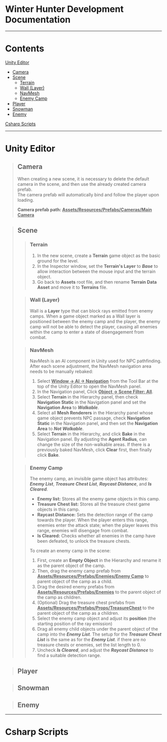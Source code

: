 # Winter Hunter Development Documentation
***
# Contents
[Unity Editor](#unity-editor)
+ [Camera](#camera)
+ [Scene](#scene)
  + [Terrain](#terrain)
  + [Wall (Layer)](#wall-layer)
  + [NavMesh](#navmesh)
  + [Enemy Camp](#enemy-camp)
+ [Player](#player)
+ [Snowman](#snowman)
+ [Enemy](#enemy)

[Csharp Scripts](#csharp-scripts)
***

# Unity Editor

> ## Camera
> When creating a new scene, it is necessary to delete the default camera in the scene, and then use the already created camera prefab.  
> The camera prefab will automatically bind and follow the player upon loading.
> 
> **Camera prefab path: <u>Assets/Resources/Prefabs/Cameras/Main Camera</u>**

> ## Scene
> > ### Terrain
> > 1. In the new scene, create a **Terrain** game object as the basic ground for the level.  
> > 2. In the Inspector window, set the **Terrain's Layer** to ***Base*** to allow interaction between the mouse input and the terrain object.  
> > 3. Go back to **Assets** root file, and then rename **Terrain Data Asset** and move it to **Terrains** file.
>
> > ### Wall (Layer)
> > Wall is a **Layer** type that can block rays emitted from enemy camps. 
> > When a game object marked as a Wall layer is positioned between the enemy camp and the player, the enemy camp will not be able to detect the player, causing all enemies within the camp to enter a state of disengagement from combat.
> 
> > ### NavMesh
> > NavMesh is an AI component in Unity used for NPC pathfinding. 
> > After each scene adjustment, the NavMesh navigation area needs to be manually rebaked:
> > 1. Select <u>**Window -> AI -> Navigation**</u> from the Tool Bar at the top of the Unity Editor to open the NavMesh panel. 
> > 2. In the Navigation panel, Click <u>**Object -> Scene Filter: All**</u>. 
> > 3. Select **Terrain** in the Hierarchy panel, then check **Navigation Static** in the Navigation panel and set the **Navigation Area** to ***Walkable***. 
> > 4. Select all **Mesh Renderers** in the Hierarchy panel whose game object prevents NPC passage, check **Navigation Static** in the Navigation panel, and then set the **Navigation Area** to ***Not Walkable***. 
> > 5. Select **Terrain** in the Hierarchy, and click **Bake** in the Navigation panel. By adjusting the **Agent Radius**, can change the size of the non-walkable areas. If there is a previously baked NavMesh, click **Clear** first, then finally click **Bake**.
>
> > ### Enemy Camp
> > The enemy camp, an invisible game object has attributes: ***Enemy List***, ***Treasure Chest List***, ***Raycast Distance***, and ***Is Cleared***.
> > + **Enemy list:** Stores all the enemy game objects in this camp. 
> > + **Treasure Chest list:** Stores all the treasure chest game objects in this camp. 
> > + **Raycast Distance:** Sets the detection range of the camp towards the player. When the player enters this range, enemies enter the attack state; when the player leaves this range, enemies will disengage from combat. 
> > + **Is Cleared:** Checks whether all enemies in the camp have been defeated, to unlock the treasure chests. 
> > 
> > To create an enemy camp in the scene:
> > 1. First, create an **Empty Object** in the Hierarchy and rename it as the parent object of the camp.
> > 2. Then, drag the enemy camp prefab from <u>**Assets/Resources/Prefabs/Enemies/Enemy Camp**</u> to parent object of the camp as a child.
> > 3. Drag the desired enemy prefabs from <u>**Assets/Resources/Prefabs/Enemies**</u> to the parent object of the camp as children.
> > 4. (Optional) Drag the treasure chest prefabs from <u>**Assets/Resources/Prefabs/Props/TreasureChest**</u> to the parent object of the camp as a children.
> > 5. Select the enemy camp object and adjust its **position** (the starting position of the ray emission)
> > 6. Drag all enemy child objects under the parent object of the camp into the ***Enemy List***. The setup for the ***Treasure Chest List*** is the same as for the ***Enemy List***. if there are no treasure chests or enemies, set the list length to 0.
> > 7. Uncheck ***Is Cleared***, and adjust the ***Raycast Distance*** to find a suitable detection range.

> ## Player

> ## Snowman

> ## Enemy
***

# Csharp Scripts